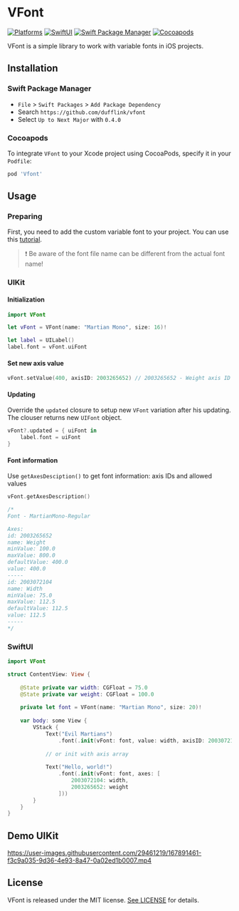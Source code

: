 # VFont
[![Platforms](https://img.shields.io/badge/Platforms-iOS-blue?style=flat-square)](https://img.shields.io/badge/Platforms-iOS-blue?style=flat-square)
[![SwiftUI](https://img.shields.io/badge/SwiftUI-compatible-orange?style=flat-square)](https://img.shields.io/badge/SwiftUI-compatible-orange?style=flat-square)
[![Swift Package Manager](https://img.shields.io/badge/Swift_Package_Manager-compatible-green?style=flat-square)](https://img.shields.io/badge/Swift_Package_Manager-compatible-green?style=flat-square)
[![Cocoapods](https://img.shields.io/badge/Cocoapods-compatible-green?style=flat-square)](https://img.shields.io/badge/Cocoapods-compatible-green?style=flat-square)

VFont is a simple library to work with variable fonts in iOS projects.

## Installation
### Swift Package Manager

- `File` > `Swift Packages` > `Add Package Dependency`
- Search `https://github.com/dufflink/vfont`
- Select `Up to Next Major` with `0.4.0`

### Cocoapods

To integrate `VFont` to your Xcode project using CocoaPods, specify it in your `Podfile`:

```ruby
pod 'Vfont'
```
## Usage
### Preparing
First, you need to add the custom variable font to your project. You can use this [tutorial](https://sarunw.com/posts/how-to-add-custom-fonts-to-ios-app).

> ❗️ Be aware of the font file name can be different from the actual font name!
### UIKit
#### Initialization
```swift
import VFont

let vFont = VFont(name: "Martian Mono", size: 16)!

let label = UILabel()
label.font = vFont.uiFont
```
#### Set new axis value
```swift
vFont.setValue(400, axisID: 2003265652) // 2003265652 - Weight axis ID
```

#### Updating
Override the `updated` closure to setup new `VFont` variation after his updating. The clouser returns new `UIFont` object.
```swift
vFont?.updated = { uiFont in
    label.font = uiFont
}
```
#### Font information
Use `getAxesDesciption()` to get font information: axis IDs and allowed values
```swift
vFont.getAxesDescription()

/*
Font - MartianMono-Regular

Axes:
id: 2003265652
name: Weight
minValue: 100.0
maxValue: 800.0
defaultValue: 400.0
value: 400.0
-----
id: 2003072104
name: Width
minValue: 75.0
maxValue: 112.5
defaultValue: 112.5
value: 112.5
-----
*/
```
### SwiftUI
```swift
import VFont

struct ContentView: View {
    
    @State private var width: CGFloat = 75.0
    @State private var weight: CGFloat = 100.0
    
    private let font = VFont(name: "Martian Mono", size: 20)!
    
    var body: some View {
        VStack {
            Text("Evil Martians")
                .font(.init(vFont: font, value: width, axisID: 2003072104))
            
            // or init with axis array
            
            Text("Hello, world!")
                .font(.init(vFont: font, axes: [
                    2003072104: width,
                    2003265652: weight
                ]))
        }
    }
}
```
## Demo UIKit
https://user-images.githubusercontent.com/29461219/167891461-f3c9a035-9d36-4e93-8a47-0a02ed1b0007.mp4

## License
VFont is released under the MIT license. [See LICENSE](https://github.com/dufflink/vfont/blob/master/LICENSE.md) for details.

